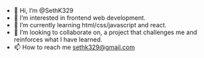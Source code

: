 - 👋 Hi, I’m @SethK329
- 👀 I’m interested in frontend web development.
- 🌱 I’m currently learning html/css/javascript and react.
- 💞️ I’m looking to collaborate on, a project that challenges me and reinforces what I have learned.
- 📫 How to reach me sethk329@gmail.com

<!---
SethK329/SethK329 is a ✨ special ✨ repository because its `README.md` (this file) appears on your GitHub profile.
You can click the Preview link to take a look at your changes.
--->
